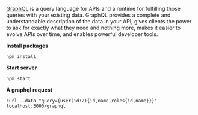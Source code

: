 [GraphQL](http://graphql.org/) is a query language for APIs and a runtime for fulfilling those queries with your existing data. GraphQL provides a complete and understandable description of the data in your API, gives clients the power to ask for exactly what they need and nothing more, makes it easier to evolve APIs over time, and enables powerful developer tools.

**Install packages**
```shell
npm install
```

**Start server**
```
npm start
```

**A graphql request**
```shell
curl --data "query={user(id:2){id,name,roles{id,name}}}" localhost:3000/graphql
```
